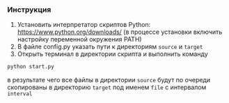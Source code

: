 ### Инструкция
1. Установить интерпретатор скриптов Python: https://www.python.org/downloads/ (в процессе установки включить настройку переменной окружения PATH)
2. В файле config.py указать пути к директориям `source` и `target`
3. Открыть терминал в директории скрипта и выполнить команду
```sh
python start.py
```
в результате чего все файлы в директории `source` будут по очереди скопированы в директорию `target` под именем `file` с интервалом `interval`